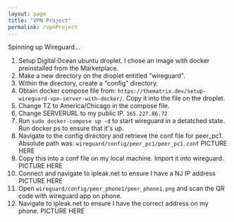 ```yaml
---
layout: page
title: "VPN Project"
permalink: /vpnProject
---
```


Spinning up Wireguard...
1. Setup Digital Ocean ubuntu droplet. I chose an image with docker preinstalled from the Marketplace.
2. Make a new directory on the droplet entitled "wireguard".
3. Within the directory, create a "config" directory.
4. Obtain docker compose file from: `https://thematrix.dev/setup-wireguard-vpn-server-with-docker/`. Copy it into the file on the droplet.
5. Change TZ to America/Chicago in the compose file.
6. Change SERVERURL to my public IP. `165.227.86.72`
7. Run `sudo docker-compose up -d` to start wireguard in a detatched state. Run docker ps to ensure that it's up.
8. Navigate to the config directory and retrieve the conf file for peer_pc1. Absolute path was: `wireguard/config/peer_pc1/peer_pc1.conf`
PICTURE HERE
9. Copy this into a conf file on my local machine. Import it into wireguard. 
PICTURE HERE
10. Connect and navigate to ipleak.net to ensure I have a NJ IP address
PICTURE HERE
11. Open `wireguard/config/peer_phone1/peer_phone1.png` and scan the QR code with wireguard app on phone.
12. Navigate to ipleak.net to ensure I have the correct address on my phone.
PICTURE HERE
